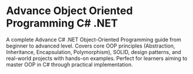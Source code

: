 # Advance Object Oriented Programming C# .NET
A complete Advance C# .NET Object-Oriented Programming guide from beginner to advanced level. Covers core OOP principles (Abstraction, Inheritance, Encapsulation, Polymorphism), SOLID, design patterns, and real-world projects with hands-on examples. Perfect for learners aiming to master OOP in C# through practical implementation.
